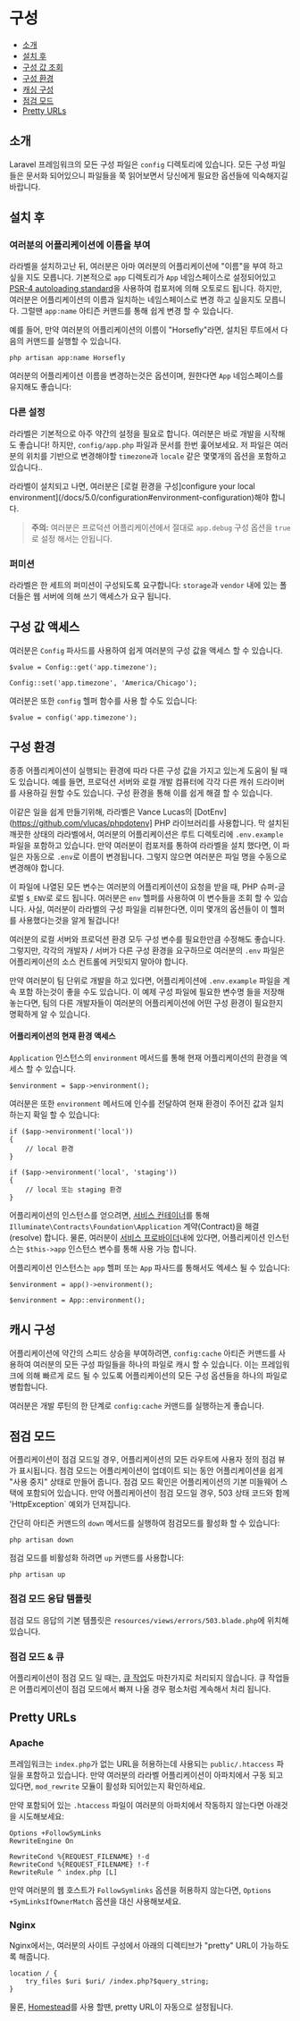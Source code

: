 # 구성

- [소개](#introduction)
- [설치 후](#after-installation)
- [구성 값 조회](#accessing-configuration-values)
- [구성 환경](#environment-configuration)
- [캐싱 구성](#configuration-caching)
- [점검 모드](#maintenance-mode)
- [Pretty URLs](#pretty-urls)

<a name="introduction"></a>
## 소개

Laravel 프레임워크의 모든 구성 파일은 `config` 디렉토리에 있습니다. 모든 구성 파일들은 문서화 되어있으니 파일들을 쭉 읽어보면서 당신에게 필요한 옵션들에 익숙해지길 바랍니다.

<a name="after-installation"></a>
## 설치 후

### 여러분의 어플리케이션에 이름을 부여

라라벨을 설치하고난 뒤, 여러분은 아마 여러분의 어플리케이션에 "이름"을 부여 하고 싶을 지도 모릅니다. 기본적으로 `app` 디렉토리가 `App` 네임스페이스로 설정되어있고 [PSR-4 autoloading standard](http://www.php-fig.org/psr/psr-4/)을 사용하여 컴포저에 의해 오토로드 됩니다. 하지만, 여러분은 어플리케이션의 이름과 일치하는 네임스페이스로 변경 하고 싶을지도 모릅니다. 그럴땐 `app:name` 아티즌 커맨드를 통해 쉽게 변경 할 수 있습니다.

예를 들어, 만약 여러분의 어플리케이션의 이름이 "Horsefly"라면, 설치된 루트에서 다음의 커맨드를 실행할 수 있습니다.

    php artisan app:name Horsefly

여러분의 어플리케이션 이름을 변경하는것은 옵션이며, 원한다면 `App` 네임스페이스를 유지해도 좋습니다:

### 다른 설정

라라벨은 기본적으로 아주 약간의 설정을 필요로 합니다. 여러분은 바로 개발을 시작해도 좋습니다! 하지만, `config/app.php` 파일과 문서를 한번 훑어보세요. 저 파일은 여러분의 위치를 기반으로 변경해야할 `timezone`과 `locale` 같은 몇몇개의 옵션을 포함하고 있습니다..

라라벨이 설치되고 나면, 여러분은 [로컬 환경을 구성]configure your local environment](/docs/5.0/configuration#environment-configuration)해야 합니다.

> **주의:** 여러분은 프로덕션 어플리케이션에서 절대로 `app.debug` 구성 옵션을 `true`로 설정 해서는 안됩니다.

<a name="permissions"></a>
### 퍼미션

라라벨은 한 세트의 퍼미션이 구성되도록 요구합니다: `storage`과 `vendor` 내에 있는 폴더들은 웹 서버에 의해 쓰기 액세스가 요구 됩니다.

<a name="accessing-configuration-values"></a>
## 구성 값 액세스

여러분은 `Config` 파사드를 사용하여 쉽게 여러분의 구성 값을 액세스 할 수 있습니다.

    $value = Config::get('app.timezone');

    Config::set('app.timezone', 'America/Chicago');

여러분은 또한 `config` 헬퍼 함수를 사용 할 수도 있습니다:

    $value = config('app.timezone');

<a name="environment-configuration"></a>
## 구성 환경

종종 어플리케이션이 실행되는 환경에 따라 다른 구성 값을 가지고 있는게 도움이 될 때도 있습니다. 예를 들면, 프로덕션 서버와 로컬 개발 컴퓨터에 각각 다른 캐쉬 드라이버를 사용하길 원할 수도 있습니다. 구성 환경을 통해 이를 쉽게 해결 할 수 있습니다.

이같은 일을 쉽게 만들기위해, 라라벨은 Vance Lucas의 [DotEnv](https://github.com/vlucas/phpdotenv] PHP 라이브러리를 사용합니다. 막 설치된 깨끗한 상태의 라라벨에서, 여러분의 어플리케이션은 루트 디렉토리에 `.env.example` 파일을 포함하고 있습니다. 만약 여러분이 컴포저를 통하여 라라벨을 설치 했다면, 이 파일은 자동으로 `.env`로 이름이 변경됩니다. 그렇지 않으면 여러분은 파일 명을 수동으로 변경해야 합니다.

이 파일에 나열된 모든 변수는 여러분의 어플리케이션이 요청을 받을 때, PHP 슈퍼-글로벌 `$_ENV`로 로드 됩니다. 여러분은 `env` 헬퍼를 사용하여 이 변수들을 조회 할 수 있습니다. 사실, 여러분이 라라벨의 구성 파일을 리뷰한다면, 이미 몇개의 옵션들이 이 헬퍼를 사용했다는것을 알게 될겁니다!

여러분의 로컬 서버와 프로덕션 환경 모두 구성 변수를 필요한만큼 수정해도 좋습니다. 그렇지만, 각각의 개발자 / 서버가 다른 구성 환경을 요구하므로 여러분의 `.env` 파일은 어플리케이션의 소스 컨트롤에 커밋되지 말아야 합니다.

만약 여러분이 팀 단위로 개발을 하고 있다면, 어플리케이션에 `.env.example` 파일을 계속 포함 하는것이 좋을 수도 있습니다. 이 예제 구성 파일에 필요한 변수명 들을 저장해 놓는다면, 팀의 다른 개발자들이 여러분의 어플리케이션에 어떤 구성 환경이 필요한지 명확하게 알 수 있습니다.

#### 어플리케이션의 현재 환경 액세스

`Application` 인스턴스의 `environment` 메서드를 통해 현재 어플리케이션의 환경을 엑세스 할 수 있습니다.

    $environment = $app->environment();

여러분은 또한 `environment` 메서드에 인수를 전달하여 현재 환경이 주어진 값과 일치 하는지 확일 할 수 있습니다:

    if ($app->environment('local'))
    {
        // local 환경
    }

    if ($app->environment('local', 'staging'))
    {
        // local 또는 staging 환경
    }

어플리케이션의 인스턴스를 얻으려면, [서비스 컨테이너](/docs/5.0/container)를 통해 `Illuminate\Contracts\Foundation\Application` 계약(Contract)을 해결(resolve) 합니다. 물론, 여러분이 [서비스 프로바이더](/docs/5.0/providers)내에 있다면, 어플리케이션 인스턴스는 `$this->app` 인스턴스 변수를 통해 사용 가능 합니다.

어플리케이션 인스턴스는 `app` 헬퍼 또는 `App` 파사드를 통해서도 엑세스 될 수 있습니다:

    $environment = app()->environment();

    $environment = App::environment();

<a name="configuration-caching"></a>
## 캐시 구성

어플리케이션에 약간의 스피드 상승을 부여하려면, `config:cache` 아티즌 커맨드를 사용하여 여러분의 모든 구성 파일들을 하나의 파일로 캐시 할 수 있습니다. 이는 프레임워크에 의해 빠르게 로드 될 수 있도록 어플리케이션의 모든 구성 옵션들을 하나의 파일로 병합합니다.

여러분은 개발 루틴의 한 단계로 `config:cache` 커맨드를 실행하는게 좋습니다.

<a name="maintenance-mode"></a>
## 점검 모드

어플리케이션이 점검 모드일 경우, 어플리케이션의 모든 라우트에 사용자 정의 점검 뷰가 표시됩니다. 점검 모드는 어플리케이션이 업데이트 되는 동안 어플리케이션을 쉽게 "사용 중지" 상태로 만들어 줍니다. 점검 모드 확인은 어플리케이션의 기본 미들웨어 스택에 포함되어 있습니다. 만약 어플리케이션이 점검 모드일 경우, 503 상태 코드와 함께 'HttpException` 예외가 던져집니다.

간단히 아티즌 커맨드의 `down` 메서드를 실행하여 점검모드를 활성화 할 수 있습니다:

    php artisan down

점검 모드를 비활성화 하려면 `up` 커맨드를 사용합니다:

    php artisan up

### 점검 모드 응답 템플릿

점검 모드 응답의 기본 템플릿은 `resources/views/errors/503.blade.php`에 위치해 있습니다.

### 점검 모드 & 큐

어플리케이션이 점검 모드 일 때는, [큐 작업](/docs/5.0/queues)도 마찬가지로 처리되지 않습니다. 큐 작업들은 어플리케이션이 점검 모드에서 빠져 나올 경우 평소처럼 계속해서 처리 됩니다.

<a name="pretty-urls"></a>
## Pretty URLs

### Apache

프레임워크는 `index.php`가 없는 URL을 허용하는데 사용되는 `public/.htaccess` 파일을 포함하고 있습니다. 만약 여러분의 라라벨 어플리케이션이 아파치에서 구동 되고 있다면, `mod_rewrite` 모듈이 활성화 되어있는지 확인하세요.

만약 포함되어 있는 `.htaccess` 파일이 여러분의 아파치에서 작동하지 않는다면 아래것을 시도해보세요:

    Options +FollowSymLinks
    RewriteEngine On

    RewriteCond %{REQUEST_FILENAME} !-d
    RewriteCond %{REQUEST_FILENAME} !-f
    RewriteRule ^ index.php [L]

만약 여러분의 웹 호스트가 `FollowSymlinks` 옵션을 허용하지 않는다면, `Options +SymLinksIfOwnerMatch` 옵션을 대신 사용해보세요.

### Nginx

Nginx에서는, 여러분의 사이트 구성에서 아래의 디렉티브가 "pretty" URL이 가능하도록 해줍니다.

    location / {
        try_files $uri $uri/ /index.php?$query_string;
    }

물론, [Homestead](/docs/5.0/homestead)를 사용 할땐, pretty URL이 자동으로 설정됩니다.
